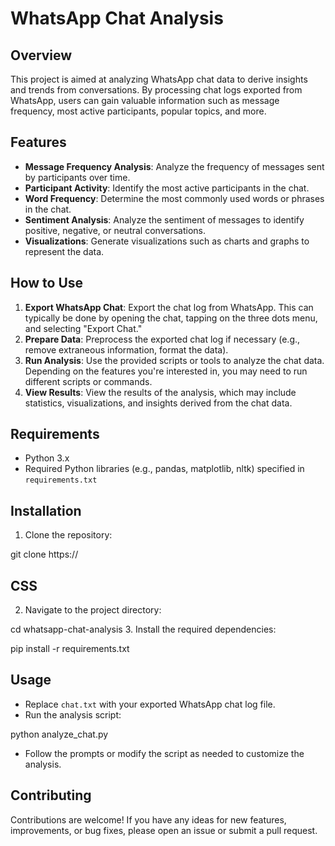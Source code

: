 # WhatsApp Chat Analysis

## Overview
This project is aimed at analyzing WhatsApp chat data to derive insights and trends from conversations. By processing chat logs exported from WhatsApp, users can gain valuable information such as message frequency, most active participants, popular topics, and more.

## Features
- **Message Frequency Analysis**: Analyze the frequency of messages sent by participants over time.
- **Participant Activity**: Identify the most active participants in the chat.
- **Word Frequency**: Determine the most commonly used words or phrases in the chat.
- **Sentiment Analysis**: Analyze the sentiment of messages to identify positive, negative, or neutral conversations.
- **Visualizations**: Generate visualizations such as charts and graphs to represent the data.

## How to Use
1. **Export WhatsApp Chat**: Export the chat log from WhatsApp. This can typically be done by opening the chat, tapping on the three dots menu, and selecting "Export Chat."
2. **Prepare Data**: Preprocess the exported chat log if necessary (e.g., remove extraneous information, format the data).
3. **Run Analysis**: Use the provided scripts or tools to analyze the chat data. Depending on the features you're interested in, you may need to run different scripts or commands.
4. **View Results**: View the results of the analysis, which may include statistics, visualizations, and insights derived from the chat data.

## Requirements
- Python 3.x
- Required Python libraries (e.g., pandas, matplotlib, nltk) specified in `requirements.txt`

## Installation
1. Clone the repository:

git clone https://

## CSS
2. Navigate to the project directory:

cd whatsapp-chat-analysis
3. Install the required dependencies:

pip install -r requirements.txt

## Usage
- Replace `chat.txt` with your exported WhatsApp chat log file.
- Run the analysis script:

python analyze_chat.py
- Follow the prompts or modify the script as needed to customize the analysis.

## Contributing
Contributions are welcome! If you have any ideas for new features, improvements, or bug fixes, please open an issue or submit a pull request.

